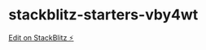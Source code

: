 # stackblitz-starters-vby4wt

[Edit on StackBlitz ⚡️](https://stackblitz.com/edit/stackblitz-starters-vby4wt)